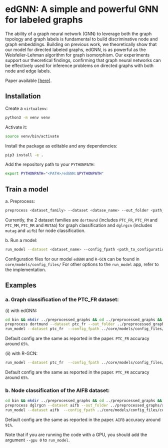 # edGNN: A simple and powerful GNN for labeled graphs

The ability of a graph neural network (GNN) to leverage both the graph topology and graph labels is fundamental to build discriminative node and graph embeddings. Building on previous work, we theoretically show that our model for directed labeled graphs, edGNN, is as powerful as the Weisfeiler-Lehman algorithm for graph isomorphism. Our experiments support our theoretical findings, confirming that graph neural networks can be effectively used for inference problems on directed graphs with both node and edge labels.

Paper available [[here]](https://arxiv.org/pdf/1904.08745.pdf). 

## Installation

Create a `virtualenv`:

```sh
python3 -m venv venv
```

Activate it:

```sh
source venv/bin/activate
```

Install the package as editable and any dependencies:

```sh
pip3 install -e .
```

Add the repository path to your `PYTHONPATH`:

```sh
export PYTHONPATH="<PATH>/edGNN:$PYTHONPATH"
```

## Train a model

a. Preprocess:

```sh
preprocess <dataset_family> --dataset <datase_name> --out_folder <path_to_preprocessed_data>
```

Currently, the 2 dataset families are `dortmund` (includes `PTC_FR`, `PTC_FM` and `PTC_MM`, `PTC_MR` and `MUTAG`) for graph classification and `dglrgcn` (includes `mutag` and `aifb`) for node classification. 

b. Run a model:

```sh
run_model --dataset <dataset_name> --config_fpath <path_to_configuration_files> --data_path <path_to_preprocessed_data>
```

Configuration files for our model `edGNN` and `R-GCN` can be found in `core/models/config_files/`
For other options to the `run_model` app, refer to the implementation.

## Examples

### a. Graph classification of the PTC_FR dataset:

(i) with edGNN:

```sh
cd bin && mkdir ../preprocessed_graphs && cd ../preprocessed_graphs && mkdir ptc_fr && cd ../bin/
preprocess dortmund --dataset ptc_fr --out_folder ../preprocessed_graphs/ptc_fr/
run_model --dataset ptc_fr  --config_fpath ../core/models/config_files/config_edGNN_graph_class_ptc.json  --data_path ../preprocessed_graphs/ptc_fr/ --n-epochs 40
```

Default config are the same as reported in the paper. `PTC_FR` accuracy around `65%`.  

(ii) with R-GCN:

```sh
run_model --dataset ptc_fr  --config_fpath ../core/models/config_files/config_RGCN_graph_class.json  --data_path ../preprocessed_graphs/ptc_fr/ --n-epochs 40
```

Default config are the same as reported in the paper. `PTC_FR` accuracy around `65%`.  

### b. Node classification of the AIFB dataset:

```sh
cd bin && mkdir ../preprocessed_graphs && cd ../preprocessed_graphs && mkdir aifb && cd ../bin/
preprocess dglrgcn --dataset aifb --out_folder ../preprocessed_graphs/aifb --reverse_edges True
run_model --dataset aifb  --config_fpath ../core/models/config_files/config_edGNN_node_class.json  --data_path ../preprocessed_graphs/aifb/ --n-epochs 400 --weight-decay 0 --lr 0.005
```

Default config are the same as reported in the paper. `AIFB` accuracy around `91%`.  


Note that if you are running the code with a GPU, you should add the argument `--gpu 0` to `run_model`.
